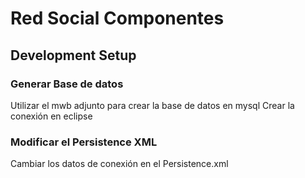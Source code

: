 # Red Social Componentes

## Development Setup

### Generar Base de datos

Utilizar el mwb adjunto para crear la base de datos en mysql
Crear la conexión en eclipse

### Modificar el Persistence XML

Cambiar los datos de conexión en el Persistence.xml
